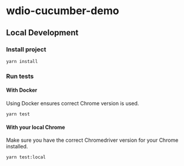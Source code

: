 # wdio-cucumber-demo

## Local Development

### Install project
```
yarn install
```

### Run tests
#### With Docker
Using Docker ensures correct Chrome version is used.
```
yarn test
```

#### With your local Chrome
Make sure you have the correct Chromedriver version for your Chrome installed.
```
yarn test:local
```
